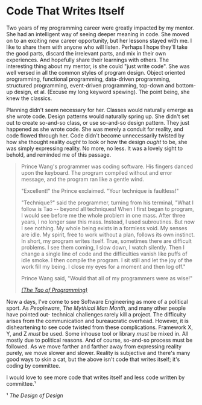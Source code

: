 # Code That Writes Itself

Two years of my programming career were greatly impacted by my mentor. She had an intelligent way of seeing deeper meaning in code. She moved on to an exciting new career opportunity, but her lessons stayed with me. I like to share them with anyone who will listen. Perhaps I hope they'll take the good parts, discard the irrelevant parts, and mix in their own experiences. And hopefully share their learnings with others. The interesting thing about my mentor, is she could "just write code". She was well versed in all the common styles of program design. Object oriented programming, functional programming, data-driven programming, structured programming, event-driven programming, top-down and bottom-up design, et al. (Excuse my long keyword spewing). The point being, she knew the classics.

Planning didn't seem necessary for her. Classes would naturally emerge as she wrote code. Design patterns would naturally spring up. She didn't set out to create so-and-so class, or use so-and-so design pattern. They just happened as she wrote code. She was merely a conduit for reality, and code flowed through her. Code didn't become unnecessarily twisted by how she thought reality _ought_ to look or how the design _ought_ to be, she was simply expressing reality. No more, no less. It was a lovely sight to behold, and reminded me of this passage.

> Prince Wang's programmer was coding software. His fingers danced upon the keyboard. The program compiled without and error message, and the program ran like a gentle wind.
>
> "Excellent!" the Prince exclaimed. "Your technique is faultless!"
>
> "Technique?" said the programmer, turning from his terminal, "What I follow is Tao -- beyond all techniques! When I first began to program, I would see before me the whole problem in one mass. After three years, I no longer saw this mass. Instead, I used subroutines. But now I see nothing. My whole being exists in a formless void. My senses are idle. My spirit, free to work without a plan, follows its own instinct. In short, my program writes itself. True, sometimes there are difficult problems. I see them coming, I slow down, I watch silently. Then I change a single line of code and the difficulties vanish like puffs of idle smoke. I then compile the program. I sit still and let the joy of the work fill my being. I close my eyes for a moment and then log off."
>
> Prince Wang said, "Would that all of my programmers were as wise!"
>
> [_(The Tao of Programming)_](https://www.mit.edu/~xela/tao.html)

Now a days, I've come to see Software Engineering as more of a political sport. As _Peopleware_, _The Mythical Man Month_, and many other people have pointed out- technical challenges rarely kill a project. The difficulty arises from the communication and bureaucratic overhead. However, it is disheartening to see code twisted from these complications. Framework X, Y, and Z _must_ be used. Some inhouse tool or library _must_ be mixed in. All mostly due to political reasons. And of course, so-and-so process must be followed. As we move farther and farther away from expressing reality purely, we move slower and slower. Reality is subjective and there's many good ways to skin a cat, but the above isn't code that writes itself; it's coding by committee.

I would love to see more code that writes itself and less code written by committee.¹



¹ _The Design of Design_


